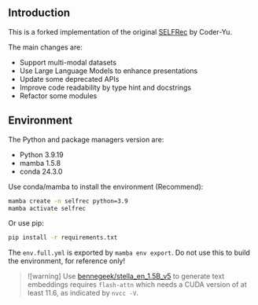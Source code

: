 ## Introduction

This is a forked implementation of the original [SELFRec](https://github.com/Coder-Yu/SELFRec) by Coder-Yu.

The main changes are:
- Support multi-modal datasets
- Use Large Language Models to enhance presentations
- Update some deprecated APIs
- Improve code readability by type hint and docstrings
- Refactor some modules

## Environment

The Python and package managers version are:
- Python 3.9.19
- mamba 1.5.8
- conda 24.3.0

Use conda/mamba to install the environment (Recommend):
```bash
mamba create -n selfrec python=3.9
mamba activate selfrec
```

Or use pip:

```bash
pip install -r requirements.txt
```

The `env.full.yml` is exported by `mamba env export`. Do not use this to build the environment, for reference only!

> ![warning]
> Use [bennegeek/stella_en_1.5B_v5](https://huggingface.co/bennegeek/stella_en_1.5B_v5) to generate text embeddings requires `flash-attn` which needs a CUDA version of at least 11.6, as indicated by `nvcc -V`.